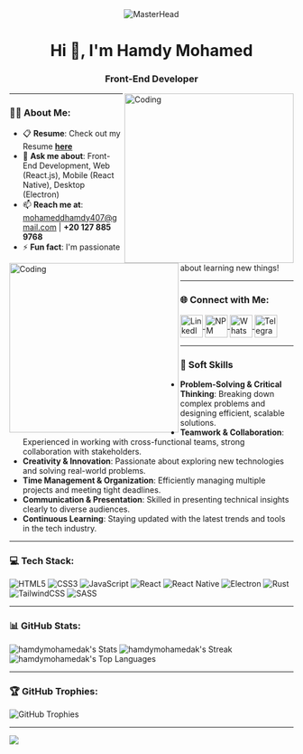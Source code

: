 <div align="center">
  <img src="https://media.giphy.com/media/25UxpWoNBu8nOtURm9/giphy.gif?cid=ecf05e475dqhfwv3aoyghmu8zfyvq13oru31o1vmpls56fjt&ep=v1_gifs_search&rid=giphy.gif&ct=g" alt="MasterHead">
</div>

<h1 align="center">Hi 👋, I'm Hamdy Mohamed</h1>
<h3 align="center">Front-End Developer</h3>

<img align="right" alt="Coding" width="300" src="https://media.giphy.com/media/v1.Y2lkPTc5MGI3NjExZDVjenFlNGJqNTkwdWZ3ZzhrZGZyNWlqbWNpOHR6aTZweTV5NHhoMSZlcD12MV9naWZzX3NlYXJjaCZjdD1n/2IudUHdI075HL02Pkk/giphy.gif" />
<img align="left" alt="Coding" width="300" src="https://media3.giphy.com/media/v1.Y2lkPTc5MGI3NjExNGV4OGpremw5cjVtMDliN2RsZDd5bWg3N2V6djc4NzIweW43aWlhYiZlcD12MV9pbnRlcm5hbF9naWZfYnlfaWQmY3Q9Zw/SvFocn0wNMx0iv2rYz/giphy.gif" />

---

### 👨‍💻 About Me:
- 📋 **Resume**: Check out my Resume [**here**](https://drive.google.com/file/d/1ba9at-NJH7rqfe_gp0-2nT9eqViH21JR/view?usp=sharing)
- 💬 **Ask me about**: Front-End Development, Web (React.js), Mobile (React Native), Desktop (Electron)
- 📫 **Reach me at**: [mohameddhamdy407@gmail.com](mailto:mohameddhamdy407@gmail.com) | **+20 127 885 9768**
- ⚡ **Fun fact**: I'm passionate about learning new things!

---

### 🌐 Connect with Me:
<p align="left">
  <a href="https://www.linkedin.com/in/hamdy-askander-b67b32246/" target="_blank">
    <img align="center" src="https://raw.githubusercontent.com/rahuldkjain/github-profile-readme-generator/master/src/images/icons/Social/linked-in-alt.svg" alt="LinkedIn" height="40" width="40" />
  </a>
  <a href="https://www.npmjs.com/~hamdymohamedak" target="_blank">
  <img align="center" src="https://images.app.goo.gl/2xHnDZkKntCbmsHWA" alt="NPM" height="40" width="40" />
</a>

  <a href="https://wa.me/+201278859768" target="_blank">
    <img align="center" src="https://upload.wikimedia.org/wikipedia/commons/6/6b/WhatsApp.svg" alt="WhatsApp" height="40" width="40" />
  </a>
  <a href="https://t.me/+201278859768" target="_blank">
    <img align="center" src="https://upload.wikimedia.org/wikipedia/commons/8/82/Telegram_logo.svg" alt="Telegram" height="40" width="40" />
  </a>
  
</p>

---

### 🌟 Soft Skills
- **Problem-Solving & Critical Thinking**: Breaking down complex problems and designing efficient, scalable solutions.
- **Teamwork & Collaboration**: Experienced in working with cross-functional teams, strong collaboration with stakeholders.
- **Creativity & Innovation**: Passionate about exploring new technologies and solving real-world problems.
- **Time Management & Organization**: Efficiently managing multiple projects and meeting tight deadlines.
- **Communication & Presentation**: Skilled in presenting technical insights clearly to diverse audiences.
- **Continuous Learning**: Staying updated with the latest trends and tools in the tech industry.

---

### 💻 Tech Stack:
![HTML5](https://img.shields.io/badge/html5-%23E34F26.svg?style=for-the-badge&logo=html5&logoColor=white) 
![CSS3](https://img.shields.io/badge/css3-%231572B6.svg?style=for-the-badge&logo=css3&logoColor=white) 
![JavaScript](https://img.shields.io/badge/javascript-%23323330.svg?style=for-the-badge&logo=javascript&logoColor=%23F7DF1E) 
![React](https://img.shields.io/badge/react-%2320232a.svg?style=for-the-badge&logo=react&logoColor=%2361DAFB) 
![React Native](https://img.shields.io/badge/react_native-%2320232a.svg?style=for-the-badge&logo=react&logoColor=%2361DAFB) 
![Electron](https://img.shields.io/badge/Electron-191970?style=for-the-badge&logo=Electron&logoColor=white) 
![Rust](https://img.shields.io/badge/rust-%23000000.svg?style=for-the-badge&logo=rust&logoColor=white) 
![TailwindCSS](https://img.shields.io/badge/tailwindcss-%2338B2AC.svg?style=for-the-badge&logo=tailwind-css&logoColor=white) 
![SASS](https://img.shields.io/badge/SASS-hotpink.svg?style=for-the-badge&logo=SASS&logoColor=white) 

---

### 📊 GitHub Stats:
![hamdymohamedak's Stats](https://github-readme-stats.vercel.app/api?username=hamdymohamedak&theme=cobalt&show_icons=true&hide_border=true&count_private=true)
![hamdymohamedak's Streak](https://github-readme-streak-stats.herokuapp.com/?user=hamdymohamedak&theme=cobalt&hide_border=true)
![hamdymohamedak's Top Languages](https://github-readme-stats.vercel.app/api/top-langs/?username=hamdymohamedak&theme=cobalt&show_icons=true&hide_border=true&layout=compact)

---

### 🏆 GitHub Trophies:
![GitHub Trophies](https://github-profile-trophy.vercel.app/?username=hamdymohamedak&theme=radical&no-frame=false&no-bg=false&margin-w=4)

---

[![](https://visitcount.itsvg.in/api?id=hamdymohamedak&label=Profile%20Views&color=1&pretty=true)](https://visitcount.itsvg.in)
